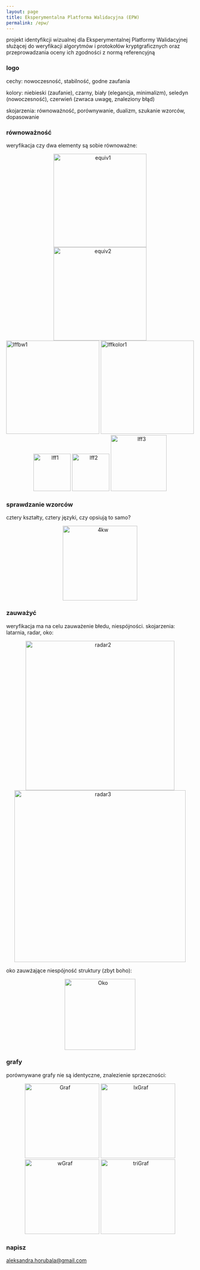 ```yaml
---
layout: page
title: Eksperymentalna Platforma Walidacyjna (EPW)
permalink: /epw/
---
```


projekt identyfikcji wizualnej dla Eksperymentalnej Platformy Walidacyjnej służącej do weryfikacji
algorytmów i protokołów kryptgraficznych oraz przeprowadzania oceny ich zgodności z normą referencyjną

### logo

cechy: nowoczesność, stabilność, godne zaufania

kolory: niebieski (zaufanie), czarny, biały (elegancja, minimalizm), seledyn (nowoczesność), czerwień (zwraca uwagę, znaleziony błąd)

skojarzenia: równoważność, porównywanie, dualizm, szukanie wzorców, dopasowanie

### równoważność

weryfikacja czy dwa elementy są sobie równoważne:

<div style="text-align:center"><img src="{{ site.baseurl }}/images/epw/equiv_1.png" onclick="toggle()" alt="equiv1" style="width: 250px;"/></div>

<div style="text-align:center"><img src="{{ site.baseurl }}/images/epw/equiv_2.png" onclick="toggle()" alt="equiv2" style="width: 250px;"/></div>

<img src="{{ site.baseurl }}/images/epw/iff_bw_1.png" onclick="toggle()" alt="Iffbw1" style="width: 250px;"/>

<img src="{{ site.baseurl }}/images/epw/iff_kolor_1.png" onclick="toggle()" alt="Iffkolor1" style="width: 250px;"/>

<div style="text-align:center">
  <img src="{{ site.baseurl }}/images/epw/iff1.jpg" onclick="toggle()" alt="Iff1" style="width: 100px;"/>
  <img src="{{ site.baseurl }}/images/epw/iff2.jpg" onclick="toggle()" alt="Iff2" style="width: 100px;"/>
  <img src="{{ site.baseurl }}/images/epw/iff3.jpg" onclick="toggle()" alt="Iff3" style="width: 150px;"/>
</div>

### sprawdzanie wzorców

cztery kształty, cztery języki, czy opsiują to samo?

<div style="text-align:center"><img src="{{ site.baseurl }}/images/epw/4kw.jpg" onclick="toggle()" alt="4kw" style="width: 200px;"/></div>

### zauważyć

weryfikacja ma na celu zauważenie błedu, niespójności. skojarzenia: latarnia, radar, oko:

<div style="text-align:center"><img src="{{ site.baseurl }}/images/epw/radar_2.png" onclick="toggle()" alt="radar2" style="width: 400px;"/></div>

<div style="text-align:center"><img src="{{ site.baseurl }}/images/epw/radar_rowne.png" onclick="toggle()" alt="radar3" style="width: 460px;"/></div>

oko zauwżające niespójność struktury (zbyt boho):

<div style="text-align:center"><img src="{{ site.baseurl }}/images/epw/oko.jpg" onclick="toggle()" alt="Oko" style="width: 190px;"/></div>

### grafy

porównywane grafy nie są identyczne, znalezienie sprzeczności:

<div style="text-align:center">
  <img src="{{ site.baseurl }}/images/epw/graf.jpg" onclick="toggle()" alt="Graf" style="width: 200px;"/>
    <img src="{{ site.baseurl }}/images/epw/l_x_graf.png" onclick="toggle()" alt="lxGraf" style="width: 200px;"/>
  <img src="{{ site.baseurl }}/images/epw/w_graf.png" onclick="toggle()" alt="wGraf" style="width: 200px;"/>
  <img src="{{ site.baseurl }}/images/epw/tri_graf.png" onclick="toggle()" alt="triGraf" style="width: 200px;"/>
</div>

### napisz

[aleksandra.horubala@gmail.com](mailto:aleksandra.horubala@gmail.com)

